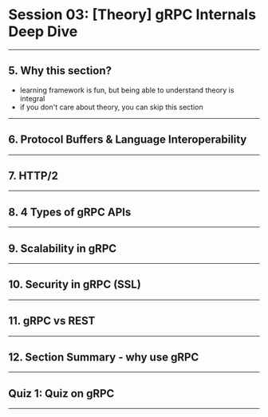 # Session 03: [Theory] gRPC Internals Deep Dive

---

## 5. Why this section?

* learning framework is fun, but being able to understand theory is integral
* if you don't care about theory, you can skip this section

---

## 6. Protocol Buffers & Language Interoperability

---

## 7. HTTP/2

---

## 8. 4 Types of gRPC APIs

---

## 9. Scalability in gRPC

---

## 10. Security in gRPC (SSL)

---

## 11. gRPC vs REST

---

## 12. Section Summary - why use gRPC

---

## Quiz 1: Quiz on gRPC

---

